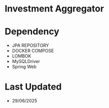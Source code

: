 # Investment Aggregator

# Dependency
- JPA REPOSITORY
- DOCKER COMPOSE
- LOMBOK
- MySQLDriver
- Spring Web

# Last Updated
- 29/06/2025